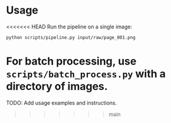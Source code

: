 # Usage

<<<<<<< HEAD
Run the pipeline on a single image:

```bash
python scripts/pipeline.py input/raw/page_001.png
```

For batch processing, use `scripts/batch_process.py` with a directory of images.
=======
TODO: Add usage examples and instructions.
>>>>>>> main
